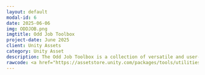 ```yaml
---
layout: default
modal-id: 6
date: 2025-06-06
img: ODDJOB.png
imgtitle: Odd Job Toolbox
project-date: June 2025
client: Unity Assets
category: Unity Asset
description: The Odd Job Toolbox is a collection of versatile and user-friendly Unity scripts designed to address unconventional use cases often encountered in kiosks, live events, trade shows, and beyond.
rawcode: <a href="https://assetstore.unity.com/packages/tools/utilities/oddjobtoolbox-318119" class="btn btn-primary btn-lg" role="button">Unity Asset Store</a>
---
```

